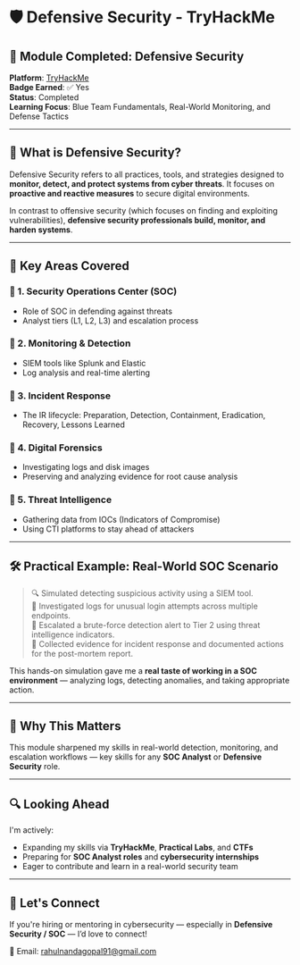 # 🛡️ Defensive Security - TryHackMe

## 📍 Module Completed: Defensive Security  
**Platform**: [TryHackMe](https://tryhackme.com)  
**Badge Earned**: ✅ Yes  
**Status**: Completed  
**Learning Focus**: Blue Team Fundamentals, Real-World Monitoring, and Defense Tactics

---

## 🎯 What is Defensive Security?

Defensive Security refers to all practices, tools, and strategies designed to **monitor, detect, and protect systems from cyber threats**. It focuses on **proactive and reactive measures** to secure digital environments.

In contrast to offensive security (which focuses on finding and exploiting vulnerabilities), **defensive security professionals build, monitor, and harden systems**.

---

## 🧠 Key Areas Covered

### 🔹 1. **Security Operations Center (SOC)**
- Role of SOC in defending against threats
- Analyst tiers (L1, L2, L3) and escalation process

### 🔹 2. **Monitoring & Detection**
- SIEM tools like Splunk and Elastic
- Log analysis and real-time alerting

### 🔹 3. **Incident Response**
- The IR lifecycle: Preparation, Detection, Containment, Eradication, Recovery, Lessons Learned

### 🔹 4. **Digital Forensics**
- Investigating logs and disk images
- Preserving and analyzing evidence for root cause analysis

### 🔹 5. **Threat Intelligence**
- Gathering data from IOCs (Indicators of Compromise)
- Using CTI platforms to stay ahead of attackers

---

## 🛠️ Practical Example: Real-World SOC Scenario

> 🔍 Simulated detecting suspicious activity using a SIEM tool.  
> 🧾 Investigated logs for unusual login attempts across multiple endpoints.  
> 🚨 Escalated a brute-force detection alert to Tier 2 using threat intelligence indicators.  
> 📁 Collected evidence for incident response and documented actions for the post-mortem report.

This hands-on simulation gave me a **real taste of working in a SOC environment** — analyzing logs, detecting anomalies, and taking appropriate action.

---

## 📌 Why This Matters

This module sharpened my skills in real-world detection, monitoring, and escalation workflows — key skills for any **SOC Analyst** or **Defensive Security** role.

---

## 🔍 Looking Ahead

I'm actively:
- Expanding my skills via **TryHackMe**, **Practical Labs**, and **CTFs**
- Preparing for **SOC Analyst roles** and **cybersecurity internships**
- Eager to contribute and learn in a real-world security team

---

## 🤝 Let's Connect

If you're hiring or mentoring in cybersecurity — especially in **Defensive Security / SOC** — I’d love to connect!

📧 Email: [rahulnandagopal91@gmail.com]()

